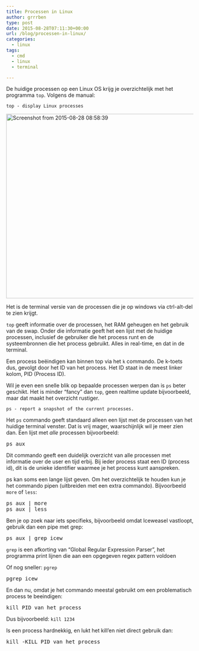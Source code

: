 ```yaml
---
title: Processen in Linux
author: grrrben
type: post
date: 2015-08-28T07:11:30+00:00
url: /blog/processen-in-linux/
categories:
  - linux
tags:
  - cmd
  - linux
  - terminal

---
```

De huidige processen op een Linux OS krijg je overzichtelijk met het programma `top`. Volgens de manual:

`top - display Linux processes`

[<img class="alignnone size-full wp-image-18" src="https://www.atog.nl/wp-content/uploads/2015/08/Screenshot-from-2015-08-28-085839.png" alt="Screenshot from 2015-08-28 08:58:39" width="737" height="497" srcset="https://atog.nl/wp-content/uploads/2015/08/Screenshot-from-2015-08-28-085839.png 737w, https://atog.nl/wp-content/uploads/2015/08/Screenshot-from-2015-08-28-085839-300x202.png 300w" sizes="(max-width: 737px) 100vw, 737px" />][1]

Het is de terminal versie van de processen die je op windows via ctrl-alt-del te zien krijgt.<!--more-->

`top` geeft informatie over de processen, het RAM geheugen en het gebruik van de swap. Onder die informatie geeft het een lijst met de huidige processen, inclusief de gebruiker die het process runt en de systeembronnen die het process gebruikt. Alles in real-time, en dat in de terminal.

Een process beëindigen kan binnen top via het `k` commando. De k-toets dus, gevolgt door het ID van het process. Het ID staat in de meest linker kolom, PID (Process ID).

Wil je even een snelle blik op bepaalde processen werpen dan is `ps` beter geschikt. Het is minder &#8220;fancy&#8221; dan `top`, geen realtime update bijvoorbeeld, maar dat maakt het overzicht rustiger.

`ps - report a snapshot of the current processes.`

Het `ps` commando geeft standaard alleen een lijst met de processen van het huidige terminal venster. Dat is vrij mager, waarschijnlijk wil je meer zien dan. Een lijst met _alle_ processen bijvoorbeeld:

<pre>ps aux</pre>

Dit commando geeft een duidelijk overzicht van alle processen met informatie over de user en tijd erbij. Bij ieder process staat een ID (process id), dit is de unieke identifier waarmee je het process kunt aanspreken.

ps kan soms een lange lijst geven. Om het overzichtelijk te houden kun je het commando pipen (uitbreiden met een extra commando). Bijvoorbeeld `more` of `less`:

<pre>ps aux | more
ps aux | less</pre>

Ben je op zoek naar iets specifieks, bijvoorbeeld omdat Iceweasel vastloopt, gebruik dan een pipe met grep:

<pre>ps aux | grep icew</pre>

`grep` is een afkorting van &#8220;Global Regular Expression Parser&#8221;, het programma print lijnen die aan een opgegeven regex pattern voldoen
  
Of nog sneller: `pgrep`

<pre>pgrep icew</pre>

En dan nu, omdat je het commando meestal gebruikt om een problematisch process te beeindigen:

<pre>kill PID_van_het_process</pre>

Dus bijvoorbeeld: `kill 1234`

Is een process hardnekkig, en lukt het kill&#8217;en niet direct gebruik dan:

<pre>kill -KILL PID_van_het_process</pre>

 [1]: https://www.atog.nl/wp-content/uploads/2015/08/Screenshot-from-2015-08-28-085839.png